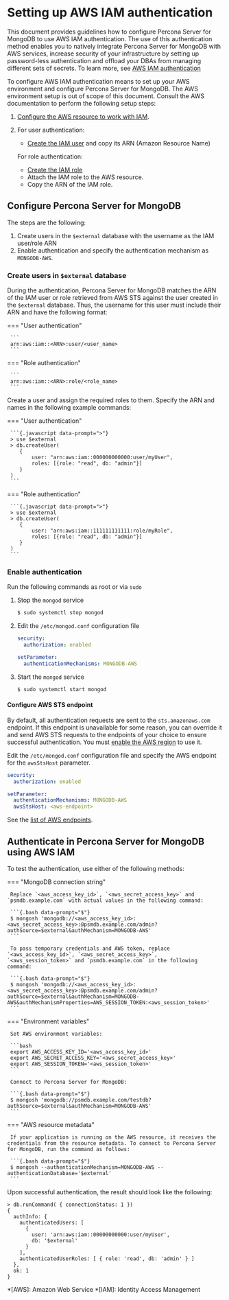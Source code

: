 # Setting up AWS IAM authentication

This document provides guidelines how to configure Percona Server for MongoDB to use AWS IAM authentication. The use of this authentication method enables you to natively integrate Percona Server for MongoDB with AWS services, increase security of your infrastructure by setting up password-less authentication and offload your DBAs from managing different sets of secrets. To learn more, see [AWS IAM authentication](aws-iam.md)

To configure AWS IAM authentication means to set up your AWS environment and configure Percona Server for MongoDB. The AWS environment setup is out of scope of this document. Consult the AWS documentation to perform the following setup steps: 

1.	[Configure the AWS resource to work with IAM](https://docs.aws.amazon.com/IAM/latest/UserGuide/reference_aws-services-that-work-with-iam.html). 
2.	For user authentication: 
      
      * [Create the IAM user](https://docs.aws.amazon.com/IAM/latest/UserGuide/id_users.html) and copy its ARN (Amazon Resource Name)

    For role authentication:

      * [Create the IAM role](https://docs.aws.amazon.com/IAM/latest/UserGuide/id_roles_create_for-service.html)
      * Attach the IAM role to the AWS resource.
      * Copy the ARN of the IAM role. 

## Configure Percona Server for MongoDB

The steps are the following:

1. Create users in the `$external` database with the username as the IAM user/role ARN
2. Enable authentication and specify the authentication mechanism as `MONGODB-AWS`.

### Create users in `$external` database

During the authentication, Percona Server for MongoDB matches the ARN of the IAM user or role retrieved from AWS STS against the user created in the `$external` database. Thus, the username for this user must include their ARN  and have the following format:

=== "User authentication"

     ```
     arn:aws:iam::<ARN>:user/<user_name>
     ```

=== "Role authentication"

     ```
     arn:aws:iam::<ARN>:role/<role_name>
     ```

Create a user and assign the required roles to them. Specify the ARN and names in the following example commands:

=== "User authentication"

     ```{.javascript data-prompt=">"}
     > use $external
     > db.createUser(
     	{
     		user: "arn:aws:iam::000000000000:user/myUser",
     		roles: [{role: "read", db: "admin"}]
     	}
     )
     ```

=== "Role authentication"

     ```{.javascript data-prompt=">"}
     > use $external
     > db.createUser(
     	{
     		user: "arn:aws:iam::111111111111:role/myRole",
     		roles: [{role: "read", db: "admin"}]
     	}
     )
     ```

### Enable authentication

Run the following commands as root or via `sudo`

1. Stop the `mongod` service

    ```{.bash data-prompt="$"}
    $ sudo systemctl stop mongod
    ```

2. Edit the `/etc/mongod.conf` configuration file

    ```yaml
    security:
      authorization: enabled

    setParameter:
      authenticationMechanisms: MONGODB-AWS
    ```

3. Start the `mongod` service

    ```{.bash data-prompt="$"}
    $ sudo systemctl start mongod
    ```

#### Configure AWS STS endpoint

By default, all authentication requests are sent to the `sts.amazonaws.com` endpoint. If this endpoint is unavailable for some reason, you can override it and send AWS STS requests to the endpoints of your choice to ensure successful authentication. You must [enable the AWS region](https://docs.aws.amazon.com/general/latest/gr/rande-manage.html) to use it.

Edit the `/etc/mongod.conf` configuration file and specify the AWS endpoint for the `awsStsHost` parameter.

```yaml
security:
  authorization: enabled

setParameter:
  authenticationMechanisms: MONGODB-AWS
  awsStsHost: <aws-endpoint>
```

See the [list of AWS endpoints](https://docs.aws.amazon.com/IAM/latest/UserGuide/id_credentials_temp_enable-regions.html#id_credentials_region-endpoints).

## Authenticate in Percona Server for MongoDB using AWS IAM

To test the authentication, use either of the following methods:

=== "MongoDB connection string" 

     Replace `<aws_access_key_id>`, `<aws_secret_access_key>` and `psmdb.example.com` with actual values in the following command:

     ```{.bash data-prompt="$"}
     $ mongosh 'mongodb://<aws_access_key_id>:<aws_secret_access_key>:@psmdb.example.com/admin?authSource=$external&authMechanism=MONGODB-AWS'
     ```
 
     To pass temporary credentials and AWS token, replace `<aws_access_key_id>`, `<aws_secret_access_key>`, `<aws_session_token>` and `psmdb.example.com` in the following command:

     ```{.bash data-prompt="$"}
     $ mongosh 'mongodb://<aws_access_key_id>:<aws_secret_access_key>:@psmdb.example.com/admin?authSource=$external&authMechanism=MONGODB-AWS&authMechanismProperties=AWS_SESSION_TOKEN:<aws_session_token>'
     ```

=== "Environment variables"

     Set AWS environment variables:

     ```bash
     export AWS_ACCESS_KEY_ID='<aws_access_key_id>'
     export AWS_SECRET_ACCESS_KEY='<aws_secret_access_key>'
     export AWS_SESSION_TOKEN='<aws_session_token>'
     ```

     Connect to Percona Server for MongoDB:

     ```{.bash data-prompt="$"}
     $ mongosh 'mongodb://psmdb.example.com/testdb?authSource=$external&authMechanism=MONGODB-AWS'
     ```

=== "AWS resource metadata"
     
     If your application is running on the AWS resource, it receives the credentials from the resource metadata. To connect to Percona Server for MongoDB, run the command as follows:

     ```{.bash data-prompt="$"}
     $ mongosh --authenticationMechanism=MONGODB-AWS --authenticationDatabase='$external'
     ```

Upon successful authentication, the result should look like the following: 

``` {.javascript .no-copy}          
> db.runCommand( { connectionStatus: 1 })
{
  authInfo: {
    authenticatedUsers: [
      {
        user: 'arn:aws:iam::00000000000:user/myUser',
        db: '$external'
      }
    ],
    authenticatedUserRoles: [ { role: 'read', db: 'admin' } ]
  },
  ok: 1
}
```

*[AWS]: Amazon Web Service
*[IAM]: Identity Access Management